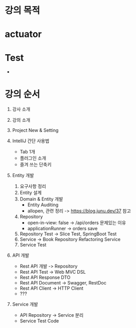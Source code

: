 
# 강의 목적



# actuator



# Test
* 

# 강의 순서
1. 강사 소개
2. 강의 소개
3. Project New & Setting
4. IntelliJ 간단 사용법
    * Tab 1개
    * 플러그인 소개
    * 즐겨 쓰는 단축키
5. Entity 개발
    1. 요구사항 정리
    2. Entity 설계
    3. Domain & Entity 개발
        * Entity Auditing
        * allopen, 관련 정리 -> https://blog.junu.dev/37 참고
    4. Repository
        * open-in-view: false -> /api/orders 문제있는 이유
        * applicationRunner -> orders save
    5. Repository Test  -> Slice Test, SpringBoot Test
    6. Service -> Book Repository Refactoring Service
    7. Service Test
6. API 개발
    * Rest API 개발 -> Repository
    * Rest API Test -> Web MVC DSL
    * Rest API Response DTO
    * Rest API Document -> Swagger, RestDoc
    * Rest API Client -> HTTP Client
    * ???
    
7. Service 개발
    * API Repository -> Service 분리
    * Service Test Code
    
